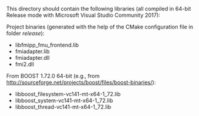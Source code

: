 This directory should contain the following libraries (all compiled in 64-bit Release mode with Microsoft Visual Studio Community 2017):

Project binaries (generated with the help of the CMake configuration file in folder *release*):
- libfmipp_fmu_frontend.lib
- fmiadapter.lib
- fmiadapter.dll
- fmi2.dll

From BOOST 1.72.0 64-bit (e.g., from http://sourceforge.net/projects/boost/files/boost-binaries/):
- libboost_filesystem-vc141-mt-x64-1_72.lib
- libboost_system-vc141-mt-x64-1_72.lib
- libboost_thread-vc141-mt-x64-1_72.lib
